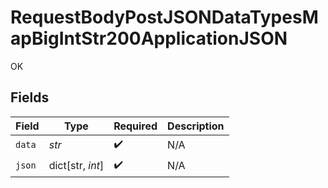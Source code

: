 # RequestBodyPostJSONDataTypesMapBigIntStr200ApplicationJSON

OK


## Fields

| Field              | Type               | Required           | Description        |
| ------------------ | ------------------ | ------------------ | ------------------ |
| `data`             | *str*              | :heavy_check_mark: | N/A                |
| `json`             | dict[str, *int*]   | :heavy_check_mark: | N/A                |